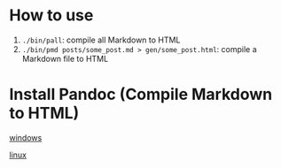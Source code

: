 # How to use
1. `./bin/pall`:  compile all Markdown to HTML
2. `./bin/pmd posts/some_post.md > gen/some_post.html`: compile a Markdown file to HTML

# Install Pandoc (Compile Markdown to HTML)
[windows](https://github.com/jgm/pandoc/releases/download/1.12.4/pandoc-1.12.4-windows.msi)

[linux](https://github.com/jgm/pandoc/archive/1.12.4.tar.gz)

